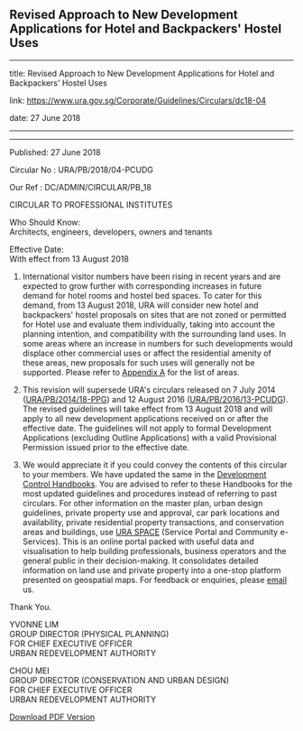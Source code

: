 ## Revised Approach to New Development Applications for Hotel and Backpackers' Hostel Uses

---

title: Revised Approach to New Development Applications for Hotel and Backpackers' Hostel Uses

link: https://www.ura.gov.sg/Corporate/Guidelines/Circulars/dc18-04

date: 27 June 2018

---

---

Published: 27 June 2018

Circular No : URA/PB/2018/04-PCUDG

Our Ref : DC/ADMIN/CIRCULAR/PB_18

CIRCULAR TO PROFESSIONAL INSTITUTES

Who Should Know:  
Architects, engineers, developers, owners and tenants

Effective Date:  
With effect from 13 August 2018

1.  International visitor numbers have been rising in recent years and are expected to grow further with corresponding increases in future demand for hotel rooms and hostel bed spaces. To cater for this demand, from 13 August 2018, URA will consider new hotel and backpackers' hostel proposals on sites that are not zoned or permitted for Hotel use and evaluate them individually, taking into account the planning intention, and compatibility with the surrounding land uses. In some areas where an increase in numbers for such developments would displace other commercial uses or affect the residential amenity of these areas, new proposals for such uses will generally not be supported. Please refer to [Appendix A](https://www.ura.gov.sg/-/media/Corporate/Guidelines/Development-control/Circulars/2018/Jun/dc18-04/dc18-04-AppA.pdf) for the list of areas.

2.  This revision will supersede URA's circulars released on 7 July 2014 ([URA/PB/2014/18-PPG](https://www.ura.gov.sg/Corporate/Data/circulars/Archive/2014/jul/dc14-18)) and 12 August 2016 ([URA/PB/2016/13-PCUDG](https://www.ura.gov.sg/Corporate/Data/circulars/Archive/2016/Aug/dc16-13)). The revised guidelines will take effect from 13 August 2018 and will apply to all new development applications received on or after the effective date. The guidelines will not apply to formal Development Applications (excluding Outline Applications) with a valid Provisional Permission issued prior to the effective date.

3.  We would appreciate it if you could convey the contents of this circular to your members. We have updated the same in the [Development Control Handbooks](https://www.ura.gov.sg/Corporate/Guidelines/Development-Control). You are advised to refer to these Handbooks for the most updated guidelines and procedures instead of referring to past circulars. For other information on the master plan, urban design guidelines, private property use and approval, car park locations and availability, private residential property transactions, and conservation areas and buildings, use [URA SPACE](https://www.ura.gov.sg/maps/) (Service Portal and Community e-Services). This is an online portal packed with useful data and visualisation to help building professionals, business operators and the general public in their decision-making. It consolidates detailed information on land use and private property into a one-stop platform presented on geospatial maps. For feedback or enquiries, please [email](https://www.ura.gov.sg/feedbackWeb/contactus_feedback.jsp) us.

Thank You.

YVONNE LIM  
GROUP DIRECTOR (PHYSICAL PLANNING)  
FOR CHIEF EXECUTIVE OFFICER  
URBAN REDEVELOPMENT AUTHORITY

CHOU MEI  
GROUP DIRECTOR (CONSERVATION AND URBAN DESIGN)  
FOR CHIEF EXECUTIVE OFFICER  
URBAN REDEVELOPMENT AUTHORITY

[Download PDF Version](https://www.ura.gov.sg/services/download_file.aspx?f={579A92A5-0B42-48E5-B4EA-94B1D3DFD977})
